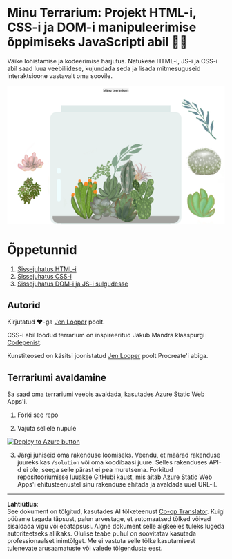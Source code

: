 <!--
CO_OP_TRANSLATOR_METADATA:
{
  "original_hash": "7965cd2bc5dc92ad888dc4c6ab2ab70a",
  "translation_date": "2025-10-11T11:55:30+00:00",
  "source_file": "3-terrarium/README.md",
  "language_code": "et"
}
-->
# Minu Terrarium: Projekt HTML-i, CSS-i ja DOM-i manipuleerimise õppimiseks JavaScripti abil 🌵🌱

Väike lohistamise ja kodeerimise harjutus. Natukese HTML-i, JS-i ja CSS-i abil saad luua veebiliidese, kujundada seda ja lisada mitmesuguseid interaktsioone vastavalt oma soovile.

![minu terrarium](../../../translated_images/screenshot_gray.0c796099a1f9f25e40aa55ead81f268434c00af30d7092490759945eda63067d.et.png)

# Õppetunnid

1. [Sissejuhatus HTML-i](./1-intro-to-html/README.md)
2. [Sissejuhatus CSS-i](./2-intro-to-css/README.md)
3. [Sissejuhatus DOM-i ja JS-i sulgudesse](./3-intro-to-DOM-and-closures/README.md)

## Autorid

Kirjutatud ♥️-ga [Jen Looper](https://www.twitter.com/jenlooper) poolt.

CSS-i abil loodud terrarium on inspireeritud Jakub Mandra klaaspurgi [Codepenist](https://codepen.io/Rotarepmi/pen/rjpNZY).

Kunstiteosed on käsitsi joonistatud [Jen Looper](http://jenlooper.com) poolt Procreate'i abiga.

## Terrariumi avaldamine

Sa saad oma terrariumi veebis avaldada, kasutades Azure Static Web Apps'i.

1. Forki see repo

2. Vajuta sellele nupule

[![Deploy to Azure button](https://aka.ms/deploytoazurebutton)](https://portal.azure.com/?feature.customportal=false&WT.mc_id=academic-77807-sagibbon#create/Microsoft.StaticApp)

3. Järgi juhiseid oma rakenduse loomiseks. Veendu, et määrad rakenduse juureks kas `/solution` või oma koodibaasi juure. Selles rakenduses API-d ei ole, seega selle pärast ei pea muretsema. Forkitud repositooriumisse luuakse GitHubi kaust, mis aitab Azure Static Web Apps'i ehitusteenustel sinu rakenduse ehitada ja avaldada uuel URL-il.

---

**Lahtiütlus**:  
See dokument on tõlgitud, kasutades AI tõlketeenust [Co-op Translator](https://github.com/Azure/co-op-translator). Kuigi püüame tagada täpsust, palun arvestage, et automaatsed tõlked võivad sisaldada vigu või ebatäpsusi. Algne dokument selle algkeeles tuleks lugeda autoriteetseks allikaks. Olulise teabe puhul on soovitatav kasutada professionaalset inimtõlget. Me ei vastuta selle tõlke kasutamisest tulenevate arusaamatuste või valede tõlgenduste eest.